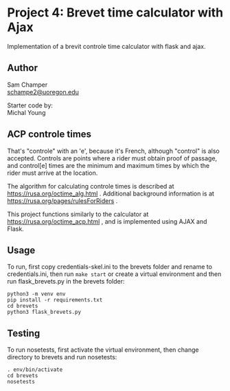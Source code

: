 # Project 4:  Brevet time calculator with Ajax

Implementation of a brevit controle time calculator with flask and ajax.

## Author
Sam Champer  
schampe2@uoregon.edu  

Starter code by:  
Michal Young

## ACP controle times

That's "controle" with an 'e', because it's French, although "control"
is also accepted. Controls are points where a rider must obtain proof of passage, and control[e] times are the minimum and maximum times by which the rider must arrive at the location.   

The algorithm for calculating controle times is described at
https://rusa.org/octime_alg.html . Additional background information
is at https://rusa.org/pages/rulesForRiders .

This project functions similarly to the calculator at https://rusa.org/octime_acp.html , and is implemented using AJAX and Flask.   

## Usage  

To run, first copy credentials-skel.ini to the brevets folder and rename to credentials.ini, then run ```make start``` or create a virtual environment and then run flask_brevets.py in the brevets folder:
```
python3 -m venv env
pip install -r requirements.txt
cd brevets
python3 flask_brevets.py
```

## Testing

To run nosetests, first activate the virtual environment, then change directory to brevets and run nosetests:

```
. env/bin/activate
cd brevets
nosetests
```
